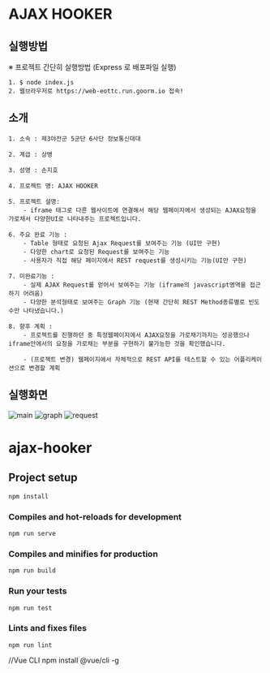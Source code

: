 # AJAX HOOKER
## 실행방법
※ 프로젝트 간단히 실행방법 (Express 로 배포파일 실행)
```
1. $ node index.js
2. 웹브라우저로 https://web-eottc.run.goorm.io 접속!
```
## 소개
```
1. 소속 : 제3야전군 5군단 6사단 정보통신대대

2. 계급 : 상병

3. 성명 : 손지호

4. 프로젝트 명: AJAX HOOKER

5. 프로젝트 설명:
	- iframe 태그로 다른 웹사이트에 연결해서 해당 웹페이지에서 생성되는 AJAX요청을 가로채서 다양한UI로 나타내주는 프로젝트입니다.

6. 주요 완료 기능 :
	- Table 형태로 요청된 Ajax Request를 보여주는 기능 (UI만 구현)
	- 다양한 chart로 요청된 Request를 보여주는 기능
	- 사용자가 직접 해당 페이지에서 REST request를 생성시키는 기능(UI만 구현)

7. 미완료기능 :
	- 실제 AJAX Request를 얻어서 보여주는 기능 (iframe의 javascript영역을 접근하기 어려움)
	- 다양한 분석형태로 보여주는 Graph 기능 (현재 간단히 REST Method종류별로 빈도수만 나타냈습니다.)

8. 향후 계획 :
	- 프로젝트를 진행하던 중 특정웹페이지에서 AJAX요청을 가로채기까지는 성공했으나 iframe안에서의 요청을 가로채는 부분을 구현하기 불가능한 것을 확인했습니다.

	- (프로젝트 변경) 웹페이지에서 자체적으로 REST API를 테스트할 수 있는 어플리케이션으로 변경할 계획
```

## 실행화면
![main](/workspce/web/image/main.jpg)
![graph](/workspce/web/image/graph.jpg)
![request](/workspce/web/image/request.jpg)



# ajax-hooker

## Project setup
```
npm install
```

### Compiles and hot-reloads for development
```
npm run serve
```

### Compiles and minifies for production
```
npm run build
```

### Run your tests
```
npm run test
```

### Lints and fixes files
```
npm run lint
```


//Vue CLI
npm install @vue/cli -g

